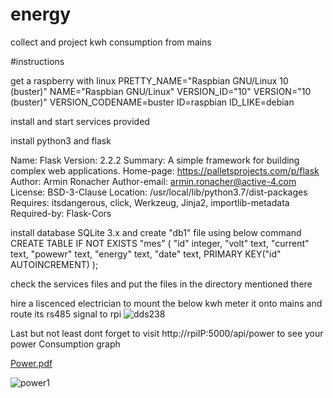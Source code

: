# energy
collect and project kwh consumption from mains

#instructions

get a raspberry with linux
  PRETTY_NAME="Raspbian GNU/Linux 10 (buster)"
  NAME="Raspbian GNU/Linux"
  VERSION_ID="10"
  VERSION="10 (buster)"
  VERSION_CODENAME=buster
  ID=raspbian
  ID_LIKE=debian

install and start services provided

install python3 and flask

  Name: Flask
  Version: 2.2.2
  Summary: A simple framework for building complex web applications.
  Home-page: https://palletsprojects.com/p/flask
  Author: Armin Ronacher
  Author-email: armin.ronacher@active-4.com
  License: BSD-3-Clause
  Location: /usr/local/lib/python3.7/dist-packages
  Requires: itsdangerous, click, Werkzeug, Jinja2, importlib-metadata
  Required-by: Flask-Cors

install database  SQLite 3.x and create "db1" file using below command
  CREATE TABLE IF NOT EXISTS "mes" (
        "id"    integer,
        "volt"  text,
        "current"       text,
        "powewr"        text,
        "energy"        text,
        "date"  text,
        PRIMARY KEY("id" AUTOINCREMENT)
);


check the services files and put the files in the directory mentioned there

hire a liscenced electrician to mount the below kwh meter it onto mains and route its rs485 signal to rpi
![dds238](https://github.com/chrgeogit/energy/assets/144347707/1ee61b00-2d39-4d74-8952-732f1df2508a)

Last but not least dont forget to visit http://rpiIP:5000/api/power to see your power Consumption graph


[Power.pdf](https://github.com/chrgeogit/energy_consumption/files/12646828/Power.pdf)

![power1](https://github.com/chrgeogit/energy_consumption/assets/144347707/7d2b6346-ec34-4da4-82e4-ca2a5597014a)

